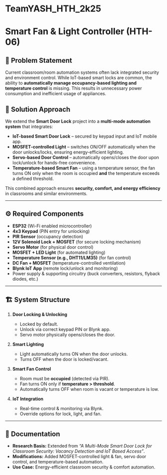 # TeamYASH_HTH_2k25

# Smart Fan & Light Controller (HTH-06)

## 📌 Problem Statement

Current classroom/room automation systems often lack integrated security and environment control. While IoT-based smart locks are common, the ability to **automatically manage occupancy-based lighting and temperature control** is missing. This results in unnecessary power consumption and inefficient usage of appliances.

## 🎯 Solution Approach

We extend the **Smart Door Lock** project into a **multi-mode automation system** that integrates:

* **IoT-based Smart Door Lock** – secured by keypad input and IoT mobile app.
* **MOSFET-controlled Light** – switches ON/OFF automatically when the door unlocks/locks, ensuring energy-efficient lighting.
* **Servo-based Door Control** – automatically opens/closes the door upon lock/unlock for hands-free convenience.
* **Temperature-based Smart Fan** – using a temperature sensor, the fan turns ON only when the room is occupied **and** the temperature exceeds a defined threshold.

This combined approach ensures **security, comfort, and energy efficiency** in classrooms and similar environments.

---

## ⚙️ Required Components

* **ESP32** (Wi-Fi enabled microcontroller)
* **4x3 Keypad** (PIN entry for unlocking)
* **PIR Sensor** (occupancy detection)
* **12V Solenoid Lock + MOSFET** (for secure locking mechanism)
* **Servo Motor** (for physical door control)
* **MOSFET + LED Light** (for automated lighting)
* **Temperature Sensor (e.g., DHT11/LM35)** (for fan control)
* **DC Fan + MOSFET** (temperature-controlled ventilation)
* **Blynk IoT App** (remote lock/unlock and monitoring)
* Power supply & supporting circuitry (buck converters, resistors, flyback diodes, etc.)

---

## 🏗️ System Structure

1. **Door Locking & Unlocking**

   * Locked by default.
   * Unlock via correct keypad PIN or Blynk app.
   * Servo motor physically opens/closes the door.

2. **Smart Lighting**

   * Light automatically turns ON when the door unlocks.
   * Turns OFF when the door is locked/vacant.

3. **Smart Fan Control**

   * Room must be **occupied** (detected via PIR).
   * Fan turns ON only if **temperature > threshold**.
   * Automatically turns OFF when room is vacant or temperature is low.

4. **IoT Integration**

   * Real-time control & monitoring via Blynk.
   * Override options for lock, light, and fan.

---

## 📂 Documentation

* **Research Basis:** Extended from *“A Multi-Mode Smart Door Lock for Classroom Security: Vacancy Detection and IoT Based Access”*.
* **Modifications:** Added MOSFET-controlled light & fan, servo door control, and temperature-based automation.
* **Use Case:** Energy-efficient classroom security & comfort automation.
